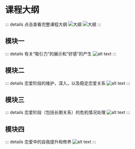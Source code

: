 # 课程大纲

::: details 点击查看完整课程大纲
![大纲](assets/db4e2f5536df90d8f473a3a53d40416.png)
![大纲](assets/image.png)
:::

## 模块一

::: details 有关“吸引力”的展示和“好感”的产生
![alt text](assets/image-1.png)
:::

## 模块二

::: details 恋爱阶段的维护，深入，以及稳定恋爱关系
![alt text](assets/image-2.png)
:::

## 模块三

::: details 恋爱阶段（包括长期关系）的危机情况处理
![alt text](assets/image-4.png)
:::

## 模块四

::: details 恋爱中的自我提升和修养
![alt text](assets/image-3.png)
:::
